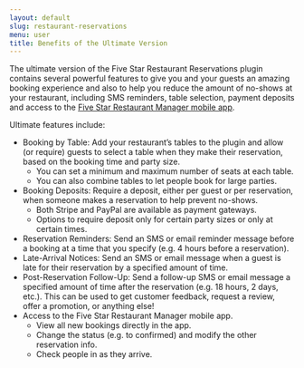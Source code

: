 ```yaml
---
layout: default
slug: restaurant-reservations
menu: user
title: Benefits of the Ultimate Version
---
```

The ultimate version of the Five Star Restaurant Reservations plugin contains several powerful features to give you and your guests an amazing booking experience and also to help you reduce the amount of no-shows at your restaurant, including SMS reminders, table selection, payment deposits and access to the [Five Star Restaurant Manager mobile app](../fsrm).

Ultimate features include:

- Booking by Table: Add your restaurant’s tables to the plugin and allow (or require) guests to select a table when they make their reservation, based on the booking time and party size.
    - You can set a minimum and maximum number of seats at each table.
    - You can also combine tables to let people book for large parties.
- Booking Deposits: Require a deposit, either per guest or per reservation, when someone makes a reservation to help prevent no-shows.
    - Both Stripe and PayPal are available as payment gateways.
    - Options to require deposit only for certain party sizes or only at certain times.
- Reservation Reminders: Send an SMS or email reminder message before a booking at a time that you specify (e.g. 4 hours before a reservation).
- Late-Arrival Notices: Send an SMS or email message when a guest is late for their reservation by a specified amount of time.
- Post-Reservation Follow-Up: Send a follow-up SMS or email message a specified amount of time after the reservation (e.g. 18 hours, 2 days, etc.). This can be used to get customer feedback, request a review, offer a promotion, or anything else!
- Access to the Five Star Restaurant Manager mobile app.
    - View all new bookings directly in the app.
    - Change the status (e.g. to confirmed) and modify the other reservation info.
    - Check people in as they arrive.




